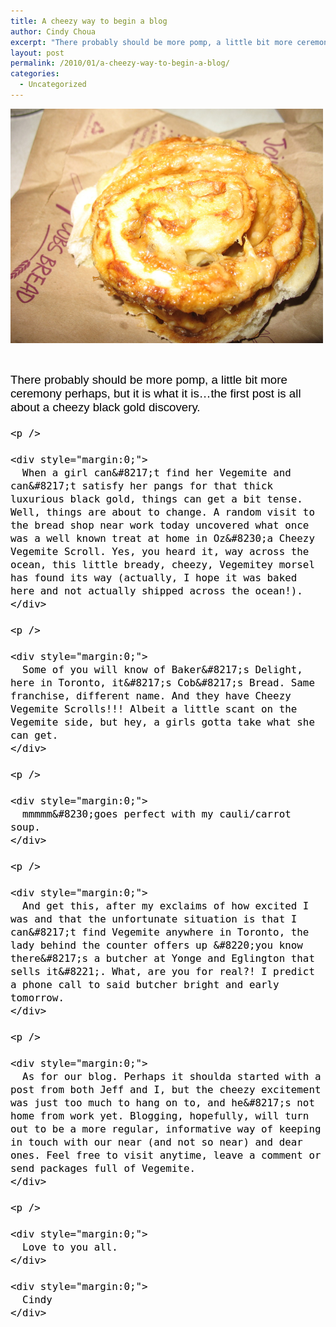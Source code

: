 ```yaml
---
title: A cheezy way to begin a blog
author: Cindy Choua
excerpt: "There probably should be more pomp, a little bit more ceremony perhaps, but it is what it is...the first post is all about a cheezy black gold discovery. When a girl can't find her Vegemite and can't satisfy her pangs for that thick luxurious blac..."
layout: post
permalink: /2010/01/a-cheezy-way-to-begin-a-blog/
categories:
  - Uncategorized
---
```

<div class='p_embed p_image_embed'>
  <a href="/wp-content/uploads/2010/01/img_3101-scaled-1000.jpg"><img alt="Img_3101" height="375" src="/wp-content/uploads/2010/01/img_3101-scaled-1000.jpg?w=300" width="500" /></a>
</div>

&nbsp;

<div style="font-family:arial, helvetica, sans-serif;font-size:14pt;color:#000000;">
  <div>
    <div style="margin:0;">
      There probably should be more pomp, a little bit more ceremony perhaps, but it is what it is&#8230;the first post is all about a cheezy black gold discovery.
    </div>
    
    <p />
    
    <div style="margin:0;">
      When a girl can&#8217;t find her Vegemite and can&#8217;t satisfy her pangs for that thick luxurious black gold, things can get a bit tense. Well, things are about to change. A random visit to the bread shop near work today uncovered what once was a well known treat at home in Oz&#8230;a Cheezy Vegemite Scroll. Yes, you heard it, way across the ocean, this little bready, cheezy, Vegemitey morsel has found its way (actually, I hope it was baked here and not actually shipped across the ocean!).
    </div>
    
    <p />
    
    <div style="margin:0;">
      Some of you will know of Baker&#8217;s Delight, here in Toronto, it&#8217;s Cob&#8217;s Bread. Same franchise, different name. And they have Cheezy Vegemite Scrolls!!! Albeit a little scant on the Vegemite side, but hey, a girls gotta take what she can get.
    </div>
    
    <p />
    
    <div style="margin:0;">
      mmmmm&#8230;goes perfect with my cauli/carrot soup.
    </div>
    
    <p />
    
    <div style="margin:0;">
      And get this, after my exclaims of how excited I was and that the unfortunate situation is that I can&#8217;t find Vegemite anywhere in Toronto, the lady behind the counter offers up &#8220;you know there&#8217;s a butcher at Yonge and Eglington that sells it&#8221;. What, are you for real?! I predict a phone call to said butcher bright and early tomorrow.
    </div>
    
    <p />
    
    <div style="margin:0;">
      As for our blog. Perhaps it shoulda started with a post from both Jeff and I, but the cheezy excitement was just too much to hang on to, and he&#8217;s not home from work yet. Blogging, hopefully, will turn out to be a more regular, informative way of keeping in touch with our near (and not so near) and dear ones. Feel free to visit anytime, leave a comment or send packages full of Vegemite.
    </div>
    
    <p />
    
    <div style="margin:0;">
      Love to you all.
    </div>
    
    <div style="margin:0;">
      Cindy
    </div>
  </div>
</div>